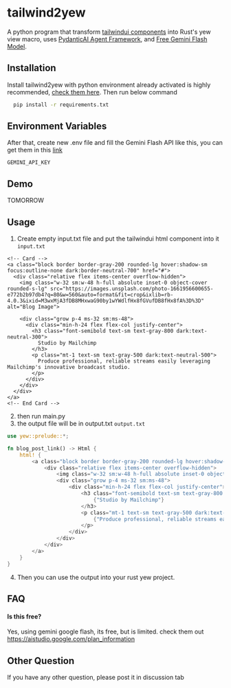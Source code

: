 
# tailwind2yew

A python program that transform [tailwindui components](https://tailwindui.com/) into Rust's yew view macro, uses [PydanticAI Agent Framework](https://ai.pydantic.dev/), and [Free Gemini Flash Model](https://deepmind.google/technologies/gemini/flash/).




## Installation

Install tailwind2yew with python environment already activated is highly recommended, [check them here](https://docs.python.org/3/library/venv.html). Then run below command

```bash
  pip install -r requirements.txt
```

## Environment Variables

After that, create new .env file and fill the Gemini Flash API like this, you can get them in this [link](https://aistudio.google.com/prompts/new_chat?model=gemini-1.5-flash)

`GEMINI_API_KEY`
## Demo

TOMORROW 


## Usage
1. Create empty input.txt file and put the tailwindui html component into it
`input.txt`
```
<!-- Card -->
<a class="block border border-gray-200 rounded-lg hover:shadow-sm focus:outline-none dark:border-neutral-700" href="#">
  <div class="relative flex items-center overflow-hidden">
    <img class="w-32 sm:w-48 h-full absolute inset-0 object-cover rounded-s-lg" src="https://images.unsplash.com/photo-1661956600655-e772b2b97db4?q=80&w=560&auto=format&fit=crop&ixlib=rb-4.0.3&ixid=M3wxMjA3fDB8MHxwaG90by1wYWdlfHx8fGVufDB8fHx8fA%3D%3D" alt="Blog Image">

    <div class="grow p-4 ms-32 sm:ms-48">
      <div class="min-h-24 flex flex-col justify-center">
        <h3 class="font-semibold text-sm text-gray-800 dark:text-neutral-300">
          Studio by Mailchimp
        </h3>
        <p class="mt-1 text-sm text-gray-500 dark:text-neutral-500">
          Produce professional, reliable streams easily leveraging Mailchimp's innovative broadcast studio.
        </p>
      </div>
    </div>
  </div>
</a>
<!-- End Card -->
```
2. then run main.py
3. the output file will be in output.txt
`output.txt`
```rust
use yew::prelude::*;

fn blog_post_link() -> Html {
    html! {
        <a class="block border border-gray-200 rounded-lg hover:shadow-sm focus:outline-none dark:border-neutral-700" href="#">
            <div class="relative flex items-center overflow-hidden">
                <img class="w-32 sm:w-48 h-full absolute inset-0 object-cover rounded-s-lg" src="https://images.unsplash.com/photo-1661956600655-e772b2b97db4?q=80&w=560&auto=format&fit=crop&ixlib=rb-4.0.3&ixid=M3wxMjA3fDB8MHxwaG90by1wYWdlfHx8fGVufDB8fHx8fA%3D%3D" alt="Blog Image"/>
                <div class="grow p-4 ms-32 sm:ms-48">
                    <div class="min-h-24 flex flex-col justify-center">
                        <h3 class="font-semibold text-sm text-gray-800 dark:text-neutral-300">
                            {"Studio by Mailchimp"}
                        </h3>
                        <p class="mt-1 text-sm text-gray-500 dark:text-neutral-500">
                            {"Produce professional, reliable streams easily leveraging Mailchimp's innovative broadcast studio."}
                        </p>
                    </div>
                </div>
            </div>
        </a>
    }
}
```
4. Then you can use the output into your rust yew project.

## FAQ

#### Is this free?

Yes, using gemini google flash, its free, but is limited. check them out https://aistudio.google.com/plan_information
## Other Question

If you have any other question, please post it in discussion tab
